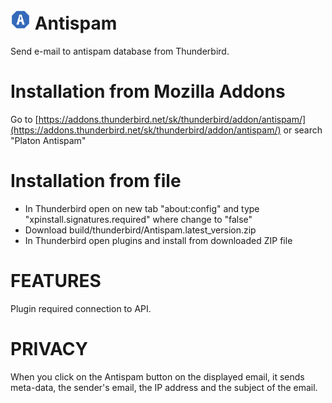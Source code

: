 <img src="images/icon2.svg" width="32" height="32" alt="Logo"> Antispam
========
Send e-mail to antispam database from Thunderbird.

Installation from Mozilla Addons
================================
Go to [https://addons.thunderbird.net/sk/thunderbird/addon/antispam/](https://addons.thunderbird.net/sk/thunderbird/addon/antispam/) or search "Platon Antispam"

Installation from file
======================
* In Thunderbird open on new tab "about:config" and type "xpinstall.signatures.required" where change to "false"
* Download build/thunderbird/Antispam.latest_version.zip
* In Thunderbird open plugins and install from downloaded ZIP file

FEATURES
========
Plugin required connection to API.

PRIVACY
=======
When you click on the Antispam button on the displayed email, it sends meta-data, the sender's email, the IP address and the subject of the email.
